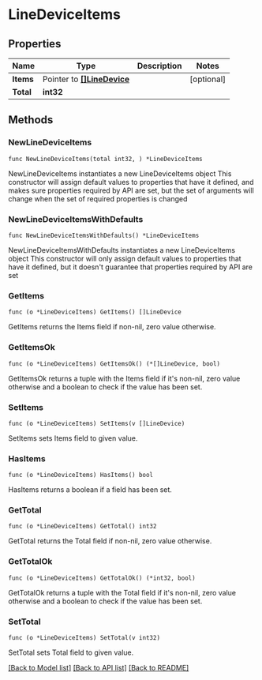 # LineDeviceItems

## Properties

Name | Type | Description | Notes
------------ | ------------- | ------------- | -------------
**Items** | Pointer to [**[]LineDevice**](LineDevice.md) |  | [optional]
**Total** | **int32** |  |

## Methods

### NewLineDeviceItems

`func NewLineDeviceItems(total int32, ) *LineDeviceItems`

NewLineDeviceItems instantiates a new LineDeviceItems object
This constructor will assign default values to properties that have it defined,
and makes sure properties required by API are set, but the set of arguments
will change when the set of required properties is changed

### NewLineDeviceItemsWithDefaults

`func NewLineDeviceItemsWithDefaults() *LineDeviceItems`

NewLineDeviceItemsWithDefaults instantiates a new LineDeviceItems object
This constructor will only assign default values to properties that have it defined,
but it doesn't guarantee that properties required by API are set

### GetItems

`func (o *LineDeviceItems) GetItems() []LineDevice`

GetItems returns the Items field if non-nil, zero value otherwise.

### GetItemsOk

`func (o *LineDeviceItems) GetItemsOk() (*[]LineDevice, bool)`

GetItemsOk returns a tuple with the Items field if it's non-nil, zero value otherwise
and a boolean to check if the value has been set.

### SetItems

`func (o *LineDeviceItems) SetItems(v []LineDevice)`

SetItems sets Items field to given value.

### HasItems

`func (o *LineDeviceItems) HasItems() bool`

HasItems returns a boolean if a field has been set.

### GetTotal

`func (o *LineDeviceItems) GetTotal() int32`

GetTotal returns the Total field if non-nil, zero value otherwise.

### GetTotalOk

`func (o *LineDeviceItems) GetTotalOk() (*int32, bool)`

GetTotalOk returns a tuple with the Total field if it's non-nil, zero value otherwise
and a boolean to check if the value has been set.

### SetTotal

`func (o *LineDeviceItems) SetTotal(v int32)`

SetTotal sets Total field to given value.

[[Back to Model list]](../README.md#documentation-for-models) [[Back to API list]](../README.md#documentation-for-api-endpoints) [[Back to README]](../README.md)
